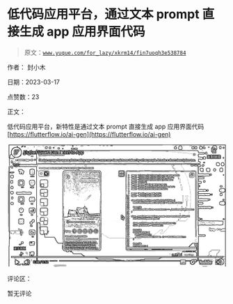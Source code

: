 # 低代码应用平台，通过文本 prompt 直接生成 app 应用界面代码

> 原文：[`www.yuque.com/for_lazy/xkrm14/fin7uoqh3e538784`](https://www.yuque.com/for_lazy/xkrm14/fin7uoqh3e538784)

作者： 封小木

日期：2023-03-17

点赞数：23

正文：

低代码应用平台，新特性是通过文本 prompt 直接生成 app 应用界面代码 [https://flutterflow.io/ai-gen](https://flutterflow.io/ai-gen)

![](img/c6f97fea93ad8386e021eb321eb5bd81.png)

评论区：

暂无评论

